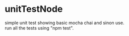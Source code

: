 # unitTestNode

simple unit test showing basic mocha chai and sinon use.</br>
run all the tests using "npm test".
